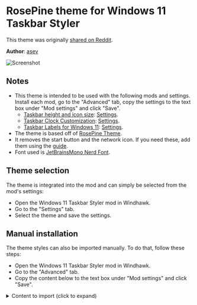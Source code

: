 # RosePine theme for Windows 11 Taskbar Styler

This theme was originally [shared on
Reddit](https://www.reddit.com/r/desktops/comments/1e0o08e/windows_11_rose_pine_been_messing_with_windhawk_a/).

**Author**: [asev](https://github.com/lunar-os)

![Screenshot](screenshot.png)

## Notes

* This theme is intended to be used with the following mods and settings.
  Install each mod, go to the "Advanced" tab, copy the settings to the text box
  under "Mod settings" and click "Save".
  * [Taskbar height and icon size](https://windhawk.net/mods/taskbar-icon-size):
    [Settings](https://github.com/lunar-os/windowsdesktop/blob/main/WindhawkConfigs/Taskbar%20height%20and%20icon%20size).
  * [Taskbar Clock
    Customization](https://windhawk.net/mods/taskbar-clock-customization):
    [Settings](https://github.com/lunar-os/windowsdesktop/blob/main/WindhawkConfigs/Taskbar%20Clock%20Customization).
  * [Taskbar Labels for Windows 11](https://windhawk.net/mods/taskbar-labels):
    [Settings](https://github.com/lunar-os/windowsdesktop/blob/main/WindhawkConfigs/Taskbar%20Labels).
* The theme is based off of [RosePine Theme](https://rosepinetheme.com/).
* It removes the start button and the network icon. If you need these, add them
  using the
  [guide](https://github.com/ramensoftware/windows-11-taskbar-styling-guide).
* Font used is [JetBrainsMono Nerd
  Font](https://github.com/ryanoasis/nerd-fonts/releases/download/v3.2.1/JetBrainsMono.zip).

## Theme selection

The theme is integrated into the mod and can simply be selected from the mod's
settings:

* Open the Windows 11 Taskbar Styler mod in Windhawk.
* Go to the "Settings" tab.
* Select the theme and save the settings.

## Manual installation

The theme styles can also be imported manually. To do that, follow these steps:

* Open the Windows 11 Taskbar Styler mod in Windhawk.
* Go to the "Advanced" tab.
* Copy the content below to the text box under "Mod settings" and click "Save".

<details>
<summary>Content to import (click to expand)</summary>

```json
{
  "controlStyles[0].target": "Taskbar.TaskListButton",
  "controlStyles[0].styles[0]": "CornerRadius=3",
  "controlStyles[1].target": "SystemTray.TextIconContent > Grid#ContainerGrid > SystemTray.AdaptiveTextBlock#Base > TextBlock#InnerTextBlock",
  "controlStyles[1].styles[0]": "FontSize=16",
  "controlStyles[2].target": "SystemTray.NotifyIconView#NotifyItemIcon",
  "controlStyles[2].styles[0]": "MinWidth=25",
  "controlStyles[3].target": "SystemTray.OmniButton#ControlCenterButton > Grid > ContentPresenter > ItemsPresenter > StackPanel > ContentPresenter[1] > SystemTray.IconView > Grid > Grid",
  "controlStyles[3].styles[0]": "Visibility=Collapsed",
  "controlStyles[4].target": "SystemTray.TextIconContent > Grid#ContainerGrid",
  "controlStyles[4].styles[0]": "Padding=2",
  "controlStyles[5].target": "SystemTray.ChevronIconView",
  "controlStyles[5].styles[0]": "MinWidth=27",
  "controlStyles[6].target": "SystemTray.OmniButton#NotificationCenterButton > Grid > ContentPresenter > ItemsPresenter > StackPanel > ContentPresenter > SystemTray.IconView#SystemTrayIcon > Grid > Grid > SystemTray.TextIconContent",
  "controlStyles[6].styles[0]": "Visibility=Collapsed",
  "controlStyles[7].target": "Taskbar.TaskListLabeledButtonPanel > Border#BackgroundElement",
  "controlStyles[7].styles[0]": "Background:=#302d47",
  "controlStyles[8].target": "Grid#SystemTrayFrameGrid",
  "controlStyles[8].styles[0]": "Background:=#302d47",
  "controlStyles[8].styles[1]": "CornerRadius=6",
  "controlStyles[8].styles[2]": "Margin=0,5,4,4",
  "controlStyles[8].styles[3]": "Padding=3,0,-8,0",
  "controlStyles[7].styles[1]": "CornerRadius=6",
  "controlStyles[9].target": "Taskbar.TaskListLabeledButtonPanel@CommonStates > Rectangle#RunningIndicator",
  "controlStyles[9].styles[0]": "Height=27",
  "controlStyles[9].styles[1]": "RadiusX=5",
  "controlStyles[9].styles[2]": "RadiusY=5",
  "controlStyles[9].styles[3]": "StrokeThickness=2",
  "controlStyles[9].styles[4]": "Stroke@InactivePointerOver=#ebbcba",
  "controlStyles[9].styles[5]": "Stroke@InactivePressed=#ebbcba",
  "controlStyles[9].styles[6]": "Stroke@ActiveNormal=#ebbcba",
  "controlStyles[9].styles[7]": "Stroke@ActivePointerOver=#ebbcba",
  "controlStyles[9].styles[8]": "Stroke@ActivePressed=#ebbcba",
  "controlStyles[9].styles[9]": "Fill=Transparent",
  "controlStyles[9].styles[10]": "Width=37",
  "controlStyles[9].styles[11]": "VerticalAlignment=1",
  "controlStyles[9].styles[12]": "Canvas.ZIndex=1",
  "controlStyles[10].target": "SystemTray.ImageIconContent > Grid#ContainerGrid > Image",
  "controlStyles[10].styles[0]": "Width=13",
  "controlStyles[11].target": "SystemTray.TextIconContent > Grid#ContainerGrid > SystemTray.AdaptiveTextBlock#Base > TextBlock#InnerTextBlock",
  "controlStyles[11].styles[0]": "FontSize=14",
  "controlStyles[12].target": "TextBlock#LabelControl",
  "controlStyles[12].styles[0]": "FontFamily=JetBrainsMono NF",
  "controlStyles[12].styles[2]": "Padding=2,0,8,0",
  "controlStyles[13].target": "Taskbar.ExperienceToggleButton#LaunchListButton[AutomationProperties.AutomationId=StartButton]",
  "controlStyles[13].styles[0]": "Visibility=Collapsed",
  "controlStyles[12].styles[1]": "Foreground=#e0def4",
  "controlStyles[14].target": "Windows.UI.Xaml.Controls.TextBlock#InnerTextBlock[Text=]",
  "controlStyles[14].styles[0]": "Text=",
  "controlStyles[15].target": "Taskbar.TaskbarFrame > Grid#RootGrid > Taskbar.TaskbarBackground > Grid > Rectangle#BackgroundFill",
  "controlStyles[15].styles[0]": "Fill=Transparent",
  "controlStyles[16].target": "Taskbar.TaskbarBackground#HoverFlyoutBackgroundControl > Grid > Rectangle#BackgroundFill",
  "controlStyles[16].styles[0]": "Fill=#302d47",
  "controlStyles[17].target": "Rectangle#BackgroundStroke",
  "controlStyles[17].styles[0]": "Fill=Transparent",
  "controlStyles[18].target": "Taskbar.TaskListButtonPanel#ExperienceToggleButtonRootPanel > Border#BackgroundElement",
  "controlStyles[18].styles[0]": "Background=#302d47",
  "controlStyles[19].target": "TextBlock#DateInnerTextBlock",
  "controlStyles[19].styles[0]": "Margin=0,0,0,-2",
  "controlStyles[20].target": "Grid#OverflowRootGrid > Border",
  "controlStyles[20].styles[0]": "Background=#302d47"
}
```
</details>
